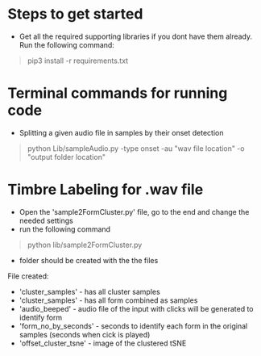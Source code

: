 Steps to get started
=====================

- Get all the required supporting libraries if you dont have them already. Run the following command:
>  pip3 install -r requirements.txt



Terminal commands for running code
==================================

- Splitting a given audio file in samples by their onset detection
>  python Lib/sampleAudio.py -type onset -au "wav file location" -o "output folder location"


Timbre Labeling for .wav file
=============================

- Open the 'sample2FormCluster.py' file, go to the end and change the needed settings
- run the following command
>  python lib/sample2FormCluster.py
- folder should be created with the the files

File created:
- 'cluster_samples' - has all cluster samples
- 'cluster_samples' - has all form combined as samples
- 'audio_beeped' - audio file of the input with clicks will be generated to identify form
- 'form_no_by_seconds' - seconds to identify each form in the original samples (seconds when cick is played)
- 'offset_cluster_tsne' - image of the clustered tSNE

<!-- 
---------OLD----------------
Timbre Labeling for wav file
============================

- Make the following structure:
-- test/onset_samples/timbre_label_samples

- all onset files should be in the 'onset_sample' folder
- run the following command
>  python lib/timbreLabel.py -->